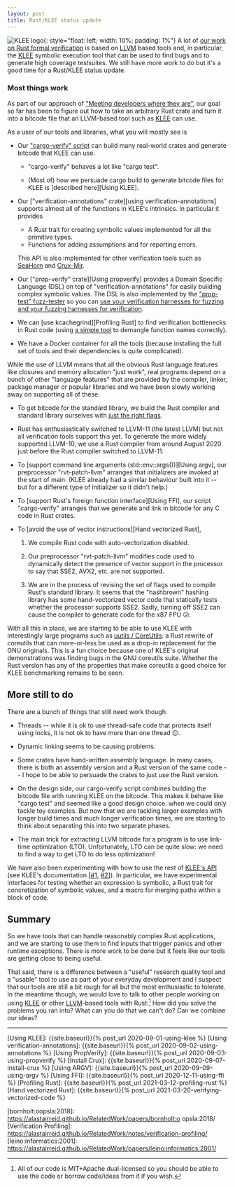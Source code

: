 ```yaml
---
layout: post
title: Rust/KLEE status update
---
```


![KLEE logo](https://klee.github.io/images/klee.svg){: style="float: left; width: 10%; padding: 1%"}
A lot of [our work on Rust formal verification][RVT git repo] is based on [LLVM] based tools
and, in particular, the [KLEE] symbolic execution tool that can be used
to find bugs and to generate high coverage testsuites.
We still have more work to do but it's a good time for a Rust/KLEE status update.

### Most things work

As part of our approach of ["Meeting developers where they are"][reid:hatra:2020],
our goal so far has been to figure out how to take an arbitrary Rust crate and turn it into a bitcode file that an
LLVM-based tool such as [KLEE] can use.

As a user of our tools and libraries, what you will mostly see is

- Our ["cargo-verify" script][cargo-verify source] can build many real-world crates and generate bitcode that KLEE can use.

  - "cargo-verify" behaves a lot like "cargo test".

  - (Most of) how we persuade cargo build to generate bitcode files for KLEE is
    [described here][Using KLEE].

- Our ["verification-annotations" crate][using verification-annotations] supports almost all of the functions in
  KLEE's intrinsics.
  In particular it provides
  - A Rust trait for creating symbolic values implemented for all the primitive types.
  - Functions for adding assumptions and for reporting errors.

  This API is also implemented for other verification tools such as
  [SeaHorn] and [Crux-Mir].

- Our ["prop-verify" crate][Using propverify] provides a Domain Specific Language (DSL) on top of
  "verification-annotations" for easily building complex symbolic values.
  The DSL is also implemented by the ["prop-test" fuzz-tester][PropTest]
  so you can [use your verification harnesses for fuzzing and your fuzzing harnesses for verification][Rust testing or verification].

- We can [use kcachegrind][Profiling Rust] to find verification bottlenecks in Rust code
  (using [a simple tool][rust2calltree] to demangle function names correctly).

- We have a Docker container for all the tools (because installing the full set of tools and their
  dependencies is quite complicated).


While the use of LLVM means that all the obvious Rust language features like
closures and memory allocation "just work", real programs depend on a bunch of
other "language features" that are provided by the compiler,
linker, package manager or popular libraries and we have been slowly
working away on supporting all of these.

- To get bitcode for the standard library, we build the Rust compiler and standard library ourselves with [just the right flags][rustc Dockerfile].

- Rust has enthusiastically switched to LLVM-11 (the latest LLVM) but not all verification tools support this yet.
  To generate the more widely supported LLVM-10, we use a Rust compiler from around August 2020 just before the
  Rust compiler switched to LLVM-11.

- To [support command line arguments (std::env::args())][Using argv],
  our preprocessor "rvt-patch-llvm" arranges that initializers are invoked at the start of main.
  (KLEE already had a similar behaviour built into it -- but for a different type of initializer so
  it didn't help.)

- To [support Rust's foreign function interface][Using FFI], our script "cargo-verify" arranges that
  we generate and link in bitcode for any C code in Rust crates.

- To [avoid the use of vector instructions][Hand vectorized Rust],

    1. We compile Rust code with auto-vectorization disabled.

    2. Our preprocessor "rvt-patch-llvm" modifies code used to dynamically detect
       the presence of vector support in the processor to say that SSE2, AVX2, etc. are not
       supported.

    3. We are in the process of revising the set of flags used to compile Rust's
       standard library. It seems that the "hashbrown" hashing library has some
       hand-vectorized vector code that statically tests whether the processor
       supports SSE2.
       Sadly, turning off SSE2 can cause the compiler to generate code for the x87 FPU 😕.


With all this in place, we are starting to be able to use KLEE
with interestingly large programs such as [uutils / CoreUtils][Rust coreutils]: a Rust
rewrite of coreutils that can more-or-less be used as a drop-in replacement
for the GNU originals.
This is a fun choice because one of KLEE's original demonstrations was finding bugs
in the GNU coreutils suite.
Whether the Rust version has any of the properties that make coreutils
a good choice for KLEE benchmarking remains to be seen.


## More still to do

There are a bunch of things that still need work though.

- Threads -- while it is ok to use thread-safe code that protects itself using locks,
  it is not ok to have more than one thread
  😕.

- Dynamic linking seems to be causing problems.

- Some crates have hand-written assembly language.
  In many cases, there is both an assembly version and a Rust version of the same
  code -- I hope to be able to persuade the crates to just use the Rust version.

- On the design side, our cargo-verify script combines building the bitcode file
  with running KLEE on the bitcode.
  This makes it behave like "cargo test" and seemed like a good design choice.
  when we could only tackle toy examples.
  But now that we are tackling larger examples with longer build times and
  much longer verification times, we are
  starting to think about separating this into two separate phases.

- The main trick for extracting LLVM bitcode for a program is to use link-time
  optimization (LTO). Unfortunately, LTO can be quite slow: we need to find
  a way to get LTO to do less optimization!


We have also been experimenting with how to use the rest of [KLEE's API](https://github.com/klee/klee/blob/master/include/klee/klee.h)
(see KLEE's documentation
[[#1](https://klee.github.io/docs/intrinsics/),
[#2](https://klee.github.io/tutorials/testing-function/)]).
In particular, we have experimental interfaces for 
testing whether an expression is symbolic,
a Rust trait for concretization of symbolic values,
and
a macro for merging paths within a block of code.



## Summary

So we have tools that can handle reasonably complex Rust applications,
and we are starting to use them to find inputs that trigger panics and other runtime exceptions.
There is more work to be done but it feels like our tools are getting close to being useful.

That said, there is a difference between a "useful" research quality tool and a
"usable" tool to use as part of your everyday development and I suspect that
our tools are still a bit rough for all but the most enthusiastic to tolerate.
In the meantime though, we would love to talk to other people working on using
[KLEE] or other [LLVM]-based tools with Rust:[^licenses]
How did you solve the problems you ran into?
What can you do that we can't do?
Can we combine our ideas?

[^licenses]:
    All of our code is MIT+Apache dual-licensed so you should be able to use the code or borrow code/ideas from it if you wish.


-----------------

[aho-corasick crate]:             https://crates.io/crates/aho-corasick/
[CC-rs crate]:                    https://github.com/alexcrichton/cc-rs/
[Cargo build scripts]:            https://doc.rust-lang.org/cargo/reference/build-scripts.html
[Clang]:                          https://clang.llvm.org/
[Crux-MIR]:                       https://github.com/GaloisInc/mir-verifier/
[Docker]:                         https://www.docker.com/
[GraalVM and Rust]:               https://michaelbh.com/blog/graalvm-and-rust-1/
[Hypothesis]:                     https://hypothesis.works/
[kcachegrind]:                    https://kcachegrind.github.io/html/Home.html
[KLEE]:                           https://klee.github.io/
[Linux driver verification]:      http://linuxtesting.org/ldv/
[LLVM]:                           https://llvm.org/
[MIR blog post]:                  https://blog.rust-lang.org/2016/04/19/MIR.html
[PropTest book]:                  https://altsysrq.github.io/proptest-book/intro.html
[PropTest]:                       https://github.com/AltSysrq/proptest/
[regex crate]:                    https://crates.io/crates/regex
[Rust benchmarks]:                https://github.com/soarlab/rust-benchmarks/
[Rust CoreUtils]:                 https://github.com/uutils/coreutils
[Rust port of QuickCheck]:        https://github.com/burntsushi/quickcheck/
[Rust's runtime]:                 https://blog.mgattozzi.dev/rusts-runtime/
[SeaHorn]:                        https://seahorn.github.io/
[SMACK]:                          https://smackers.github.io/
[SV-COMP]:                        https://sv-comp.sosy-lab.org/2020/rules.php
[std-detect]:                     https://docs.rs/std_detect/0.1.5/std_detect/
[std::std_detect::detect::check_for]: https://stdrs.dev/nightly/x86_64-pc-windows-gnu/std/std_detect/detect/fn.check_for.html
[std::env::args source code]:     https://github.com/rust-lang/rust/blob/master/library/std/src/sys/unix/args.rs

[RVT git repo]:                   {{site.gitrepo}}/
[cargo-verify source]:            {{site.gitrepo}}blob/main/cargo-verify/
[verification-annotations source]: {{site.gitrepo}}blob/main/verification-annotations/
[compatibility-test]:             {{site.gitrepo}}blob/main/compatibility-test/src
[demos/simple/ffi directory]:     {{site.gitrepo}}blob/main/demos/simple/ffi/
[CONTRIBUTING]:                   {{site.gitrepo}}blob/main/CONTRIBUTING.md
[LICENSE-APACHE]:                 {{site.gitrepo}}blob/main/LICENSE-APACHE
[LICENSE-MIT]:                    {{site.gitrepo}}blob/main/LICENSE-MIT
[regex bottleneck]:               {{site.gitrepo}}blob/main/demos/bottlenecks/regex/src/main.rs
[rustc Dockerfile]:               {{site.gitrepo}}blob/main/docker/rustc/Dockerfile
[rust2calltree]:                  {{site.gitrepo}}tree/main/rust2calltree
[rvt-patch-llvm]:                 {{site.gitrepo}}tree/main/rvt-patch-llvm

[Using KLEE]:                     {{site.baseurl}}{% post_url 2020-09-01-using-klee %}
[Using verification-annotations]: {{site.baseurl}}{% post_url 2020-09-02-using-annotations %}
[Using PropVerify]:               {{site.baseurl}}{% post_url 2020-09-03-using-propverify %}
[Install Crux]:                   {{site.baseurl}}{% post_url 2020-09-07-install-crux %}
[Using ARGV]:                     {{site.baseurl}}{% post_url 2020-09-09-using-argv %}
[Using FFI]:                      {{site.baseurl}}{% post_url 2020-12-11-using-ffi %}
[Profiling Rust]:                 {{site.baseurl}}{% post_url 2021-03-12-profiling-rust %}
[Hand vectorized Rust]:           {{site.baseurl}}{% post_url 2021-03-20-verifying-vectorized-code %}


[Measuring coverage]:             http://ccadar.blogspot.com/2020/07/measuring-coverage-achieved-by-symbolic.html
[KLEE testing CoreUtils]:         https://klee.github.io/tutorials/testing-coreutils/
[reid:hatra:2020]:                https://alastairreid.github.io/papers/HATRA_20/
[galea:arxiv:2018]:               https://alastairreid.github.io/RelatedWork/papers/galea:arxiv:2018/
[bornholt:oopsla:2018]:           https://alastairreid.github.io/RelatedWork/papers/bornholt:o opsla:2018/
[Verification Profiling]:         https://alastairreid.github.io/RelatedWork/notes/verification-profiling/
[leino:informatics:2001]:         https://alastairreid.github.io/RelatedWork/papers/leino:informatics:2001/

[Rust design for testability]:    https://alastairreid.github.io/rust-testability/
[Rust testing or verification]:   https://alastairreid.github.io/why-not-both/
[Verification competitions]:      https://alastairreid.github.io/verification-competitions/
